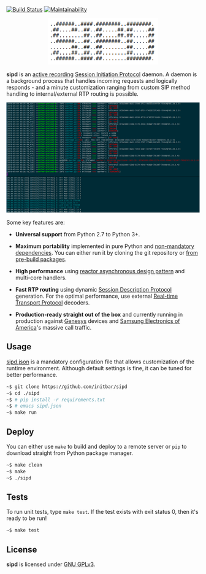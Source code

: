 [![Build Status](https://travis-ci.org/initbar/sipd.svg?branch=master)](https://travis-ci.org/initbar/sipd)
[![Maintainability](https://api.codeclimate.com/v1/badges/60d7880bae5716d8bb6e/maintainability)](https://codeclimate.com/github/initbar/sipd/maintainability)
<p align="center">
  <img src="./docs/logo.png">
</p>

**sipd** is an [active recording](https://en.wikipedia.org/wiki/VoIP_recording) [Session Initiation Protocol](https://www.ietf.org/rfc/rfc3261.txt) daemon. A daemon is a background process that handles incoming requests and logically responds - and a minute customization ranging from custom SIP method handling to internal/external RTP routing is possible.

![](./docs/sample.png)

Some key features are:

- **Universal support** from Python 2.7 to Python 3+.

- **Maximum portability** implemented in pure Python and [non-mandatory dependencies](./requirements.txt). You can either run it by cloning the git repository or [from pre-build packages](https://github.com/initbar/sipd/releases).

- **High performance** using [reactor asynchronous design pattern](https://en.wikipedia.org/wiki/Reactor_pattern) and multi-core handlers.

- **Fast RTP routing** using dynamic [Session Description Protocol](https://en.wikipedia.org/wiki/Session_Description_Protocol) generation. For the optimal performance, use external [Real-time Transport Protocol](https://en.wikipedia.org/wiki/Real-time_Transport_Protocol) decoders.

- **Production-ready straight out of the box** and currently running in production against [Genesys](http://www.genesys.com) devices and [Samsung Electronics of America](http://www.samsung.com)'s massive call traffic.

## Usage

[sipd.json](./sipd.json) is a mandatory configuration file that allows customization of the runtime environment. Although default settings is fine, it can be tuned for better performance.

```bash
~$ git clone https://github.com/initbar/sipd
~$ cd ./sipd
~$ # pip install -r requirements.txt
~$ # emacs sipd.json
~$ make run
```

## Deploy

You can either use `make` to build and deploy to a remote server or `pip` to download straight from Python package manager.

```bash
~$ make clean
~$ make
~$ ./sipd
```

## Tests

To run unit tests, type `make test`. If the test exists with exit status 0, then it's ready to be run!

```bash
~$ make test
```

## License

**sipd** is licensed under [GNU GPLv3](./LICENSE.md).

